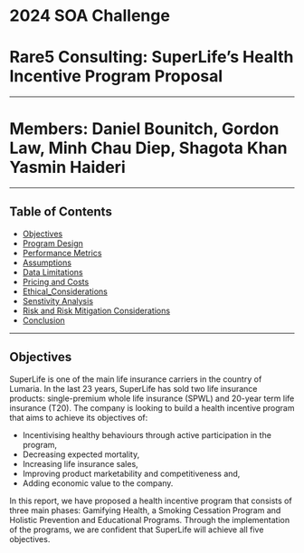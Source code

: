 # 2024 SOA Challenge 
# Rare5 Consulting: SuperLife’s Health Incentive Program Proposal
___

# Members: Daniel Bounitch, Gordon Law, Minh Chau Diep, Shagota Khan Yasmin Haideri
___

## Table of Contents
- [Objectives](#Objectives)
- [Program Design](#Program_Design)
- [Performance Metrics](#section-1)
- [Assumptions](#section-2)
- [Data Limitations](#conclusion)
- [Pricing and Costs](#Pricing_and_Costs)
- [Ethical_Considerations](#Ethical_Considerations)
- [Senstivity Analysis](#Senstivity_Analysis)
- [Risk and Risk Mitigation Considerations](Risk_and_Risk_Mitigation_Considerations)
- [Conclusion](#Conclusion)
  
---

## Objectives
SuperLife is one of the main life insurance carriers in the country of Lumaria. In the last 23 years, SuperLife has sold two life insurance products: single-premium whole life insurance (SPWL) and 20-year term life insurance (T20). The company is looking to build a health incentive program that aims to achieve its objectives of:

- Incentivising healthy behaviours through active participation in the program,
- Decreasing expected mortality,
- Increasing life insurance sales,
- Improving product marketability and competitiveness and,
- Adding economic value to the company.
  
In this report, we have proposed a health incentive program that consists of three main phases: Gamifying Health, a Smoking Cessation Program and Holistic Prevention and Educational Programs. Through the implementation of the programs, we are confident that SuperLife will achieve all five objectives.
